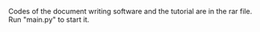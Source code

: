 Codes of the document writing software and the tutorial are in the rar file. Run "main.py" to start it.
